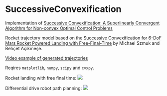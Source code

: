 # SuccessiveConvexification
Implementation of [Successive Convexification: A Superlinearly Convergent Algorithm for Non-convex Optimal Control Problems
](https://arxiv.org/abs/1804.06539)

Rocket trajectory model based on the
[Successive Convexification for 6-DoF Mars Rocket Powered Landing with Free-Final-Time](https://arxiv.org/abs/1802.03827)
by Michael Szmuk and Behçet Açıkmeşe.

[Video example of generated trajectories](https://gfycat.com/InbornCoarseArcticseal)

Reqires `matplotlib`, `numpy`, `scipy` and `cvxpy`.

Rocket landing with free final time:
![](https://i.imgur.com/n5BGX9J.png)

Differential drive robot path planning:
![](https://i.imgur.com/KluFfA5.png)


